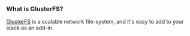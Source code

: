 

### What is GlusterFS?
[GlusterFS](http://www.gluster.org/) is a scalable network file-system, and it's easy to add to your stack as an add-in.

